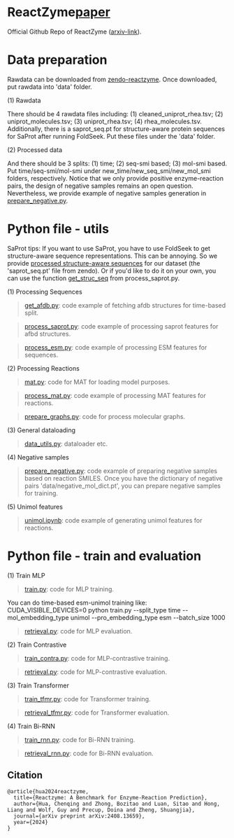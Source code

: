# ReactZyme[paper](https://www.arxiv.org/abs/2408.13659)
Official Github Repo of ReactZyme ([arxiv-link](https://www.arxiv.org/abs/2408.13659)).

# Data preparation

Rawdata can be downloaded from [zendo-reactzyme](https://zenodo.org/records/13635807). Once downloaded, put rawdata into 'data' folder.

(1) Rawdata

There should be 4 rawdata files including: (1) cleaned_uniprot_rhea.tsv; (2) uniprot_molecules.tsv; (3) uniprot_rhea.tsv; (4) rhea_molecules.tsv.
Additionally, there is a saprot_seq.pt for structure-aware protein sequences for SaProt after running FoldSeek.
Put these files under the 'data' folder.

(2) Processed data

And there should be 3 splits: (1) time; (2) seq-smi based; (3) mol-smi based. Put time/seq-smi/mol-smi under new_time/new_seq_smi/new_mol_smi folders, respectively. Notice that we only provide positive enzyme-reaction pairs, the design of negative samples remains an open question. Nevertheless, we provide example of negative samples generation in [prepare_negative.py](https://github.com/WillHua127/ReactZyme/blob/main/prepare_negative.py).

# Python file - utils

SaProt tips: If you want to use SaProt, you have to use FoldSeek to get structure-aware sequence representations. This can be annoying. So we provide [processed structure-aware sequences](https://zenodo.org/records/13635807) for our dataset (the 'saprot_seq.pt' file from zendo). Or if you'd like to do it on your own, you can use the function [get_struc_seq](https://github.com/WillHua127/ReactZyme/blob/main/process_saprot.py) from process_saprot.py.


(1) Processing Sequences

>[get_afdb.py](https://github.com/WillHua127/ReactZyme/blob/main/get_afdb.py): code example of fetching afdb structures for time-based split.

>[process_saprot.py](https://github.com/WillHua127/ReactZyme/blob/main/process_saprot.py): code example of processing saprot features for afbd structures.

>[process_esm.py](https://github.com/WillHua127/ReactZyme/blob/main/process_esm.py): code example of processing ESM features for sequences.



(2) Processing Reactions

>[mat.py](https://github.com/WillHua127/ReactZyme/blob/main/mat.py): code for MAT for loading model purposes.

>[process_mat.py](https://github.com/WillHua127/ReactZyme/blob/main/process_mat.py): code example of processing MAT features for reactions.

>[prepare_graphs.py](https://github.com/WillHua127/ReactZyme/blob/main/prepare_graphs.py): code for process molecular graphs.



(3) General dataloading

>[data_utils.py](https://github.com/WillHua127/ReactZyme/blob/main/data_utils.py): dataloader etc.




(4) Negative samples
>[prepare_negative.py](https://github.com/WillHua127/ReactZyme/blob/main/prepare_negative.py): code example of preparing negative samples based on reaction SMILES. Once you have the dictionary of negative pairs 'data/negative_mol_dict.pt', you can prepare negative samples for training.


(5) Unimol features

> [unimol.ipynb](https://github.com/WillHua127/ReactZyme/blob/main/unimol.ipynb): code example of generating unimol features for reactions.


# Python file - train and evaluation


(1) Train MLP


>[train.py](https://github.com/WillHua127/ReactZyme/blob/main/train.py): code for MLP training. 

You can do time-based esm-unimol training like: CUDA_VISIBLE_DEVICES=0 python train.py --split_type time --mol_embedding_type unimol --pro_embedding_type esm --batch_size 1000

>[retrieval.py](https://github.com/WillHua127/ReactZyme/blob/main/retrieval.py): code for MLP evaluation.



(2) Train Contrastive


>[train_contra.py](https://github.com/WillHua127/ReactZyme/blob/main/train_contra.py): code for MLP-contrastive training. 


>[retrieval.py](https://github.com/WillHua127/ReactZyme/blob/main/retrieval.py): code for MLP-contrastive evaluation.



(3) Train Transformer


>[train_tfmr.py](https://github.com/WillHua127/ReactZyme/blob/main/train_tfmr.py): code for Transformer training. 


>[retrieval_tfmr.py](https://github.com/WillHua127/ReactZyme/blob/main/retrieval_tfmr.py): code for Transformer evaluation.




(4) Train Bi-RNN


>[train_rnn.py](https://github.com/WillHua127/ReactZyme/blob/main/train_rnn.py): code for Bi-RNN training. 


>[retrieval_rnn.py](https://github.com/WillHua127/ReactZyme/blob/main/retrieval_rnn.py): code for Bi-RNN evaluation.



## Citation
```
@article{hua2024reactzyme,
  title={Reactzyme: A Benchmark for Enzyme-Reaction Prediction},
  author={Hua, Chenqing and Zhong, Bozitao and Luan, Sitao and Hong, Liang and Wolf, Guy and Precup, Doina and Zheng, Shuangjia},
  journal={arXiv preprint arXiv:2408.13659},
  year={2024}
}
```

